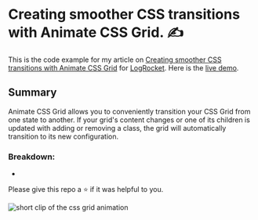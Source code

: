 # Creating smoother CSS transitions with Animate CSS Grid. :writing_hand:

This is the code example for my article on [Creating smoother CSS transitions with Animate CSS Grid](https://blog.logrocket.com/) for [LogRocket](https://logrocket.com). Here is the [live demo](https://animate-css-grid-timonwa.vercel.app/).

## Summary
Animate CSS Grid allows you to conveniently transition your CSS Grid from one state to another. If your grid's content changes or one of its children is updated with adding or removing a class, the grid will automatically transition to its new configuration. 

### Breakdown:
- 

Please give this repo a ⭐ if it was helpful to you.

![short clip of the css grid animation](https://user-images.githubusercontent.com/63044364/205415170-f83840d8-d533-4db4-8d4e-831c9ce8bcba.gif)
